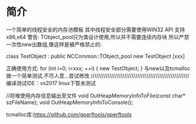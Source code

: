 # 简介
一个简单的线程安全的内存池模板
其中线程安全部分需要使用WIN32 API
支持x86,x64
警告: TObject_pool只为类设计使用,所以并不需要连续内存块
所以严禁一次性new出数组,像这样是被严格禁止的:

class TestObject : public NCCommon::TObject_pool<TestObject>
new TestObject [xxx]

正确使用方式:
for (int i=0; i<xxx; ++i)
{
	new TestObject;
}
与new以及tcmalloc做一个简单测试,不尽人意...尝试修改
/////////////////////////////////////////////////////
编译测试IDE：vs2017
linux下暂未测试

//将堆使用内存信息输出至文件
void OutHeapMemoryInfoToFile(const char* szFileName);
void OutHeapMemoryInfoToConsole();

tcmalloc库:https://github.com/gperftools/gperftools
